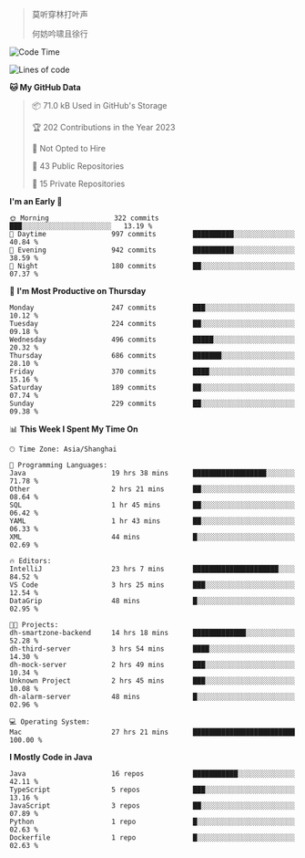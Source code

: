 > 莫听穿林打叶声
> 
> 何妨吟啸且徐行

<!-- ![Github Stats](https://github-readme-stats.vercel.app/api?username=catch6&count_private=true&show_icons=true&theme=gruvbox) -->

<!-- ![Top Langs](https://github-readme-stats.vercel.app/api/top-langs/?username=catch6&layout=compact) -->

<!--START_SECTION:waka-->
![Code Time](http://img.shields.io/badge/Code%20Time-238%20hrs%2033%20mins-blue)

![Lines of code](https://img.shields.io/badge/From%20Hello%20World%20I%27ve%20Written-9.3%20million%20lines%20of%20code-blue)

**🐱 My GitHub Data** 

> 📦 71.0 kB Used in GitHub's Storage 
 > 
> 🏆 202 Contributions in the Year 2023
 > 
> 🚫 Not Opted to Hire
 > 
> 📜 43 Public Repositories 
 > 
> 🔑 15 Private Repositories 
 > 
**I'm an Early 🐤** 

```text
🌞 Morning                322 commits         ███░░░░░░░░░░░░░░░░░░░░░░   13.19 % 
🌆 Daytime                997 commits         ██████████░░░░░░░░░░░░░░░   40.84 % 
🌃 Evening                942 commits         ██████████░░░░░░░░░░░░░░░   38.59 % 
🌙 Night                  180 commits         ██░░░░░░░░░░░░░░░░░░░░░░░   07.37 % 
```
📅 **I'm Most Productive on Thursday** 

```text
Monday                   247 commits         ███░░░░░░░░░░░░░░░░░░░░░░   10.12 % 
Tuesday                  224 commits         ██░░░░░░░░░░░░░░░░░░░░░░░   09.18 % 
Wednesday                496 commits         █████░░░░░░░░░░░░░░░░░░░░   20.32 % 
Thursday                 686 commits         ███████░░░░░░░░░░░░░░░░░░   28.10 % 
Friday                   370 commits         ████░░░░░░░░░░░░░░░░░░░░░   15.16 % 
Saturday                 189 commits         ██░░░░░░░░░░░░░░░░░░░░░░░   07.74 % 
Sunday                   229 commits         ██░░░░░░░░░░░░░░░░░░░░░░░   09.38 % 
```


📊 **This Week I Spent My Time On** 

```text
🕑︎ Time Zone: Asia/Shanghai

💬 Programming Languages: 
Java                     19 hrs 38 mins      ██████████████████░░░░░░░   71.78 % 
Other                    2 hrs 21 mins       ██░░░░░░░░░░░░░░░░░░░░░░░   08.64 % 
SQL                      1 hr 45 mins        ██░░░░░░░░░░░░░░░░░░░░░░░   06.42 % 
YAML                     1 hr 43 mins        ██░░░░░░░░░░░░░░░░░░░░░░░   06.33 % 
XML                      44 mins             █░░░░░░░░░░░░░░░░░░░░░░░░   02.69 % 

🔥 Editors: 
IntelliJ                 23 hrs 7 mins       █████████████████████░░░░   84.52 % 
VS Code                  3 hrs 25 mins       ███░░░░░░░░░░░░░░░░░░░░░░   12.54 % 
DataGrip                 48 mins             █░░░░░░░░░░░░░░░░░░░░░░░░   02.95 % 

🐱‍💻 Projects: 
dh-smartzone-backend     14 hrs 18 mins      █████████████░░░░░░░░░░░░   52.28 % 
dh-third-server          3 hrs 54 mins       ████░░░░░░░░░░░░░░░░░░░░░   14.30 % 
dh-mock-server           2 hrs 49 mins       ███░░░░░░░░░░░░░░░░░░░░░░   10.34 % 
Unknown Project          2 hrs 45 mins       ███░░░░░░░░░░░░░░░░░░░░░░   10.08 % 
dh-alarm-server          48 mins             █░░░░░░░░░░░░░░░░░░░░░░░░   02.96 % 

💻 Operating System: 
Mac                      27 hrs 21 mins      █████████████████████████   100.00 % 
```

**I Mostly Code in Java** 

```text
Java                     16 repos            ███████████░░░░░░░░░░░░░░   42.11 % 
TypeScript               5 repos             ███░░░░░░░░░░░░░░░░░░░░░░   13.16 % 
JavaScript               3 repos             ██░░░░░░░░░░░░░░░░░░░░░░░   07.89 % 
Python                   1 repo              █░░░░░░░░░░░░░░░░░░░░░░░░   02.63 % 
Dockerfile               1 repo              █░░░░░░░░░░░░░░░░░░░░░░░░   02.63 % 
```




<!--END_SECTION:waka-->
